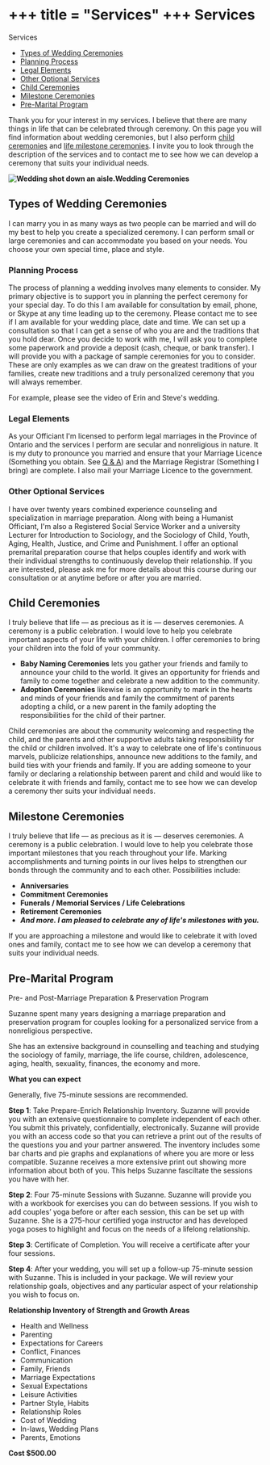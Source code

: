 +++
title = "Services"
+++
Services
========

<nav>
    <p>Services</p>
    
- [Types of Wedding Ceremonies](#types-of-wedding-ceremonies)
- [Planning Process](#planning-process)
- [Legal Elements](#legal-elements)
- [Other Optional Services](#other-optional-services)
- [Child Ceremonies](#child-ceremonies)
- [Milestone Ceremonies](#milestone-ceremonies)
- [Pre-Marital Program](#pre-marital-program)

</nav>

Thank you for your interest in my services. I believe that there are many things in life that can be celebrated through ceremony. On this page you will find information about wedding ceremonies, but I also perform [child ceremonies](http://lifedeservesceremonies.com/services/child-ceremonies/) and [life milestone ceremonies](http://lifedeservesceremonies.com/services/milestone-ceremonies/). I invite you to look through the description of the services and to contact me to see how we can develop a ceremony that suits your individual needs.

**![Wedding shot down an aisle.](http://lifedeservesceremonies.com/data/uploads/images/wedding8.jpg)Wedding Ceremonies**

## Types of Wedding Ceremonies

I can marry you in as many ways as two people can be married and will do my best to help you create a specialized ceremony. I can perform small or large ceremonies and can accommodate you based on your needs. You choose your own special time, place and style.

### Planning Process

The process of planning a wedding involves many elements to consider. My primary objective is to support you in planning the perfect ceremony for your special day. To do this I am available for consultation by email, phone, or Skype at any time leading up to the ceremony. Please contact me to see if I am available for your wedding place, date and time. We can set up a consultation so that I can get a sense of who you are and the traditions that you hold dear. Once you decide to work with me, I will ask you to complete some paperwork and provide a deposit (cash, cheque, or bank transfer). I will provide you with a package of sample ceremonies for you to consider. These are only examples as we can draw on the greatest traditions of your families, create new traditions and a truly personalized ceremony that you will always remember.

For example, please see the video of Erin and Steve's wedding.

### Legal Elements

As your Officiant I'm licensed to perform legal marriages in the Province of Ontario and the services I perform are secular and nonreligious in nature. It is my duty to pronounce you married and ensure that your Marriage Licence (Something you obtain. See [Q & A](http://lifedeservesceremonies.com/qa/)) and the Marriage Registrar (Something I bring) are complete. I also mail your Marriage Licence to the government.

### Other Optional Services

I have over twenty years combined experience counseling and specialization in marriage preparation. Along with being a Humanist Officiant, I'm also a Registered Social Service Worker and a university Lecturer for Introduction to Sociology, and the Sociology of Child, Youth, Aging, Health, Justice, and Crime and Punishment. I offer an optional premarital preparation course that helps couples identify and work with their individual strengths to continuously develop their relationship. If you are interested, please ask me for more details about this course during our consultation or at anytime before or after you are married.


## Child Ceremonies

I truly believe that life — as precious as it is — deserves ceremonies. A ceremony is a public celebration. I would love to help you celebrate important aspects of your life with your children. I offer ceremonies to bring your children into the fold of your community.

*   **Baby Naming Ceremonies** lets you gather your friends and family to announce your child to the world. It gives an opportunity for friends and family to come together and celebrate a new addition to the community.
*   **Adoption Ceremonies** likewise is an opportunity to mark in the hearts and minds of your friends and family the commitment of parents adopting a child, or a new parent in the family adopting the responsibilities for the child of their partner.

Child ceremonies are about the community welcoming and respecting the child, and the parents and other supportive adults taking responsibility for the child or children involved. It's a way to celebrate one of life's continuous marvels, publicize relationships, announce new additions to the family, and build ties with your friends and family. If you are adding someone to your family or declaring a relationship between parent and child and would like to celebrate it with friends and family, contact me to see how we can develop a ceremony ther suits your individual needs.


## Milestone Ceremonies

I truly believe that life — as precious as it is — deserves ceremonies. A ceremony is a public celebration. I would love to help you celebrate those important milestones that you reach throughout your life. Marking accomplishments and turning points in our lives helps to strengthen our bonds through the community and to each other. Possibilities include:

*   **Anniversaries**
*   **Commitment Ceremonies**
*   **Funerals / Memorial Services / Life Celebrations**
*   **Retirement Ceremonies**
*   _**And more. I am pleased to celebrate any of life's milestones with you.**_

If you are approaching a milestone and would like to celebrate it with loved ones and family, contact me to see how we can develop a ceremony that suits your individual needs.



## Pre-Marital Program

Pre- and Post-Marriage Preparation & Preservation Program

Suzanne spent many years designing a marriage preparation and preservation program for couples looking for a personalized service from a nonreligious perspective.

She has an extensive background in counselling and teaching and studying the sociology of family, marriage, the life course, children, adolescence, aging, health, sexuality, finances, the economy and more.

**What you can expect**

Generally, five 75-minute sessions are recommended.

**Step 1**: Take Prepare-Enrich Relationship Inventory. Suzanne will provide you with an extensive questionnaire to complete independent of each other. You submit this privately, confidentially, electronically. Suzanne will provide you with an access code so that you can retrieve a print out of the results of the questions you and your partner answered. The inventory includes some bar charts and pie graphs and explanations of where you are more or less compatible. Suzanne receives a more extensive print out showing more information about both of you. This helps Suzanne fasciltate the sessions you have with her.

**Step 2**: Four 75-minute Sessions with Suzanne. Suzanne will provide you with a workbook for exercises you can do between sessions. If you wish to add couples’ yoga before or after each session, this can be set up with Suzanne. She is a 275-hour certified yoga instructor and has developed yoga poses to highlight and focus on the needs of a lifelong relationship.

**Step 3**: Certificate of Completion. You will receive a certificate after your four sessions.

**Step 4**: After your wedding, you will set up a follow-up 75-minute session with Suzanne. This is included in your package. We will review your relationship goals, objectives and any particular aspect of your relationship you wish to focus on.

**Relationship Inventory of Strength and Growth Areas**

*   Health and Wellness
*   Parenting
*   Expectations for Careers
*   Conflict, Finances
*   Communication
*   Family, Friends
*   Marriage Expectations
*   Sexual Expectations
*   Leisure Activities
*   Partner Style, Habits
*   Relationship Roles
*   Cost of Wedding
*   In-laws, Wedding Plans
*   Parents, Emotions

**Cost $500.00**